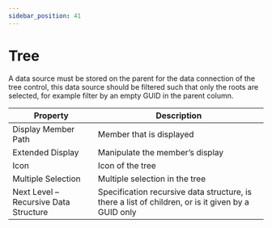 ```yaml
---
sidebar_position: 41
---
```


# Tree

A data source must be stored on the parent for the data connection of the tree control, this data source should be filtered such that only the roots are selected, for example filter by an empty GUID in the parent column.

| **Property** | **Description** |
| --- | --- |
| Display Member Path | Member that is displayed |
| Extended Display| Manipulate the member’s display |
| Icon | Icon of the tree |
| Multiple Selection |Multiple selection in the tree |
| Next Level – Recursive Data Structure |Specification recursive data structure,  is there a list of children, or is it given by a GUID only|
